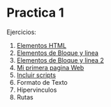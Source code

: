 # Practica 1

Ejercicios:

1. [Elementos HTML](./ejercicio1)
1. [Elementos de Bloque y linea](./ejercicio2)
1. [Elementos de Bloque y linea 2](./ejercicio3)
1. [Mi primera pagina Web](./ejercicio4)
1. [Incluir scripts](./ejercicio5)
1. Formato de Texto
1. Hipervinculos
1. Rutas